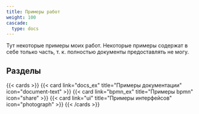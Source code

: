 ```yaml
---
title: Примеры работ
weight: 100
cascade:
  type: docs
---
```


Тут некоторые примеры моих работ. Некоторые примеры содержат в себе только часть, т. к. полностью документы предоставлять не могу.

## Разделы

{{< cards >}}
  {{< card link="docs_ex" title="Примеры документации" icon="document-text" >}}
  {{< card link="bpmn_ex" title="Примеры bpmn" icon="share" >}}
  {{< card link="ui" title="Примеры интерфейсов" icon="photograph" >}}
{{< /cards >}}